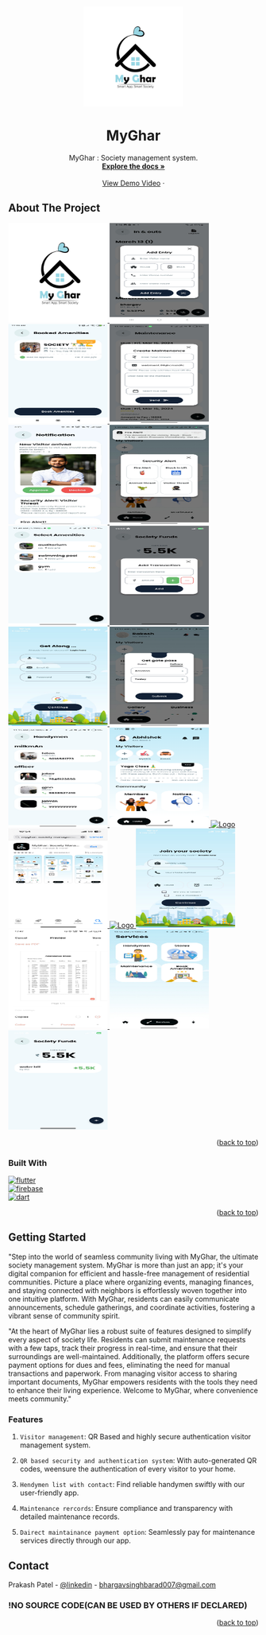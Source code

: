 
<a name="readme-top"></a>



<!--

[![Contributors][contributors-shield]][contributors-url]
[![Forks][forks-shield]][forks-url]
[![Stargazers][stars-shield]][stars-url]
[![Issues][issues-shield]][issues-url]
[![MIT License][license-shield]][license-url]
[![LinkedIn][linkedin-shield]][linkedin-url]

-->


<!-- PROJECT LOGO -->
<br />
<div align="center">

  <a href="https://github.com/OraclYT/mark-3-demo">
    <img src="assets/MyGhar_Logo.png" alt="Logo" width="200" height="200">
  </a> 


<h1 align="center">MyGhar</h1>

  <p align="center">
     MyGhar : Society management system.
    <br />
    <a href="https://github.com/OracleYT/mark-3-demo"><strong>Explore the docs »</strong></a>
    <br />
    <br />
    <a href="https://youtu.be/zjhYZU-olpo">View Demo Video</a>
    ·
     <!--
    <a href="https://github.com/github_username/repo_name/issues">Report Bug</a>
    ·
    <a href="https://github.com/github_username/repo_name/issues">Request Feature</a>
     -->
  </p>
</div>

<!-- ABOUT THE PROJECT -->
## About The Project

<a href="https://github.com/OraclYT/mark-3-demo">
    <img src="assets/MyGhar_Logo.png" alt="Logo" width="200" height="200">
  </a> 
  <a href="https://github.com/OraclYT/mark-3-demo">
    <img src="assets/Add_Entry.jpg" alt="Logo" width="200" height="200">
  </a> 
  <a href="https://github.com/OraclYT/mark-3-demo">
    <img src="assets/Booked_Amenitis.jpg" alt="Logo" width="200" height="200">
  </a> 
  <a href="https://github.com/OraclYT/mark-3-demo">
    <img src="assets/Maintenance.jpg" alt="Logo" width="200" height="200">
  </a> 
  <a href="https://github.com/OraclYT/mark-3-demo">
    <img src="assets/Notification.jpg" alt="Logo" width="200" height="200">
  </a> 
  <a href="https://github.com/OraclYT/mark-3-demo">
    <img src="assets/Securites_Alert.jpg" alt="Logo" width="200" height="200">
  </a> 
  <a href="https://github.com/OraclYT/mark-3-demo">
    <img src="assets/Select_Amenitis.jpg" alt="Logo" width="200" height="200">
  </a> 
  <a href="https://github.com/OraclYT/mark-3-demo">
    <img src="assets/add_transaction.jpg" alt="Logo" width="200" height="200">
  </a> 
  <a href="https://github.com/OraclYT/mark-3-demo">
    <img src="assets/get_along.jpg" alt="Logo" width="200" height="200">
  </a> 
  <a href="https://github.com/OraclYT/mark-3-demo">
    <img src="assets/get_gate_pass.jpg" alt="Logo" width="200" height="200">
  </a> 
  <a href="https://github.com/OraclYT/mark-3-demo">
    <img src="assets/handymen.jpg" alt="Logo" width="200" height="200">
  </a> 
  <a href="https://github.com/OraclYT/mark-3-demo">
    <img src="assets/home_page.png" alt="Logo" width="200" height="200">
  </a> 
  <a href="https://github.com/OraclYT/mark-3-demo">
    <img src="assets/images" alt="Logo" width="200" height="200">
  </a> 
  <a href="https://github.com/OraclYT/mark-3-demo">
    <img src="assets/imgpsh_fullsize_anim.jpg" alt="Logo" width="200" height="200">
  </a> 
  <a href="https://github.com/OraclYT/mark-3-demo">
    <img src="in_out.jpg" alt="Logo" width="200" height="200">
  </a> 
  <a href="https://github.com/OraclYT/mark-3-demo">
    <img src="assets/join_yoursocity.jpg" alt="Logo" width="200" height="200">
  </a> 
  <a href="https://github.com/OraclYT/mark-3-demo">
    <img src="assets/pdf.jpg" alt="Logo" width="200" height="200">
  </a> 
  <a href="https://github.com/OraclYT/mark-3-demo">
    <img src="assets/services.jpg" alt="Logo" width="200" height="200">
  </a> 
  <a href="https://github.com/OraclYT/mark-3-demo">
    <img src="assets/socity_fund.jpg" alt="Logo" width="200" height="200">
  </a> 

<p align="right">(<a href="#readme-top">back to top</a>)</p>



### Built With

[![flutter][flutter.js]][Next-url]<br>
[![firebase](https://img.shields.io/badge/firebase-FFCA28?style=for-the-badge&logo=firebase&logoColor=FFCA28)](Next-url)<br>
[![dart](https://img.shields.io/badge/Dart-0175C2?style=for-the-badge&logo=dart&logoColor=0175C2)](Next-url)
<!--
* [![React][React.js]][React-url]
* [![Vue][Vue.js]][Vue-url]
* [![Angular][Angular.io]][Angular-url]
* [![Svelte][Svelte.dev]][Svelte-url]
* [![Laravel][Laravel.com]][Laravel-url]
* [![Bootstrap][Bootstrap.com]][Bootstrap-url]
* [![JQuery][JQuery.com]][JQuery-url]
-->
<p align="right">(<a href="#readme-top">back to top</a>)</p>



<!-- GETTING STARTED -->
## Getting Started

"Step into the world of seamless community living with MyGhar, the ultimate society management system. MyGhar is more than just an app; it's your digital companion for efficient and hassle-free management of residential communities. Picture a place where organizing events, managing finances, and staying connected with neighbors is effortlessly woven together into one intuitive platform. With MyGhar, residents can easily communicate announcements, schedule gatherings, and coordinate activities, fostering a vibrant sense of community spirit.

"At the heart of MyGhar lies a robust suite of features designed to simplify every aspect of society life. Residents can submit maintenance requests with a few taps, track their progress in real-time, and ensure that their surroundings are well-maintained. Additionally, the platform offers secure payment options for dues and fees, eliminating the need for manual transactions and paperwork. From managing visitor access to sharing important documents, MyGhar empowers residents with the tools they need to enhance their living experience. Welcome to MyGhar, where convenience meets community."
### Features

1. `Visitor management`:  QR Based and highly secure authentication visitor management system. 

2. `QR based security and authentication system`: With auto-generated QR codes, weensure the authentication of every visitor to your home.

3. `Hendymen list with contact`: Find reliable handymen swiftly with our user-friendly app.

4. `Maintenance rercords`: Ensure compliance and transparency with detailed maintenance records.

5. `Dairect maintainance payment option`: Seamlessly pay for maintenance services directly through our app.


## Contact

Prakash Patel - [@linkedin](https://www.linkedin.com/in/bhargav-singh-barad/) - bhargavsinghbarad007@gmail.com

### !NO SOURCE CODE(CAN BE USED BY OTHERS IF DECLARED)

<p align="right">(<a href="#readme-top">back to top</a>)</p>



<!-- MARKDOWN LINKS & IMAGES -->
<!-- https://www.markdownguide.org/basic-syntax/#reference-style-links -->
[contributors-shield]: https://img.shields.io/github/contributors/github_username/repo_name.svg?style=for-the-badge
[contributors-url]: https://github.com/github_username/repo_name/graphs/contributors
[forks-shield]: https://img.shields.io/github/forks/github_username/repo_name.svg?style=for-the-badge
[forks-url]: https://github.com/github_username/repo_name/network/members
[stars-shield]: https://img.shields.io/github/stars/github_username/repo_name.svg?style=for-the-badge
[stars-url]: https://github.com/github_username/repo_name/stargazers
[issues-shield]: https://img.shields.io/github/issues/github_username/repo_name.svg?style=for-the-badge
[issues-url]: https://github.com/github_username/repo_name/issues
[license-shield]: https://img.shields.io/github/license/github_username/repo_name.svg?style=for-the-badge
[license-url]: https://github.com/github_username/repo_name/blob/master/LICENSE.txt
[linkedin-shield]: https://img.shields.io/badge/-LinkedIn-black.svg?style=for-the-badge&logo=linkedin&colorB=555
[linkedin-url]: https://linkedin.com/in/linkedin_username
[product-screenshot]: images/ss1.png
[product-screenshot-2]: images/ss2.png
[unity.js]: https://img.shields.io/badge/unity%203D-000000?style=for-the-badge&logo=unity&logoColor=white
[Next-url]: https://nextjs.org/
[React.js]: https://img.shields.io/badge/React-20232A?style=for-the-badge&logo=react&logoColor=61DAFB
[React-url]: https://reactjs.org/
[flutter.js]: https://img.shields.io/badge/flutter-20232A?style=for-the-badge&logo=flutter&logoColor=61DAFB
[Vue.js]: https://img.shields.io/badge/Vue.js-35495E?style=for-the-badge&logo=vuedotjs&logoColor=4FC08D
[C.js]: https://img.shields.io/badge/c%20sharp-000000?style=for-the-badge&logo=c&logoColor=4FC08D
[Vue-url]: https://vuejs.org/
[Angular.io]: https://img.shields.io/badge/Angular-DD0031?style=for-the-badge&logo=angular&logoColor=white
[Angular-url]: https://angular.io/
[Svelte.dev]: https://img.shields.io/badge/Svelte-4A4A55?style=for-the-badge&logo=svelte&logoColor=FF3E00
[Svelte-url]: https://svelte.dev/
[Laravel.com]: https://img.shields.io/badge/Laravel-FF2D20?style=for-the-badge&logo=laravel&logoColor=white
[Laravel-url]: https://laravel.com
[Bootstrap.com]: https://img.shields.io/badge/Bootstrap-563D7C?style=for-the-badge&logo=bootstrap&logoColor=white
[Bootstrap-url]: https://getbootstrap.com
[JQuery.com]: https://img.shields.io/badge/jQuery-0769AD?style=for-the-badge&logo=jquery&logoColor=white
[JQuery-url]: https://jquery.com 
